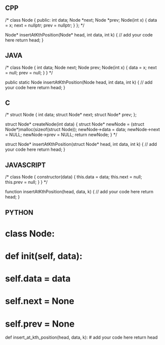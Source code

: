 ## CPP

/*
class Node {
  public:
    int data;
    Node *next;
    Node *prev;
    Node(int x) {
        data = x;
        next = nullptr;
        prev = nullptr;
    }
};
*/

Node* insertAtKthPosition(Node* head, int data, int k) {
    // add your code here
    return head;
}



## JAVA

/*
class Node {
    int data;
    Node next;
    Node prev;
    Node(int x) {
        data = x;
        next = null;
        prev = null;
    }
}
*/

public static Node insertAtKthPosition(Node head, int data, int k) {
    // add your code here
    return head;
}




## C

/*
struct Node {
    int data;
    struct Node* next;
    struct Node* prev;
};

struct Node* createNode(int data) {
    struct Node* newNode = (struct Node*)malloc(sizeof(struct Node));
    newNode->data = data;
    newNode->next = NULL;
    newNode->prev = NULL;
    return newNode;
}
*/

struct Node* insertAtKthPosition(struct Node* head, int data, int k) {
    // add your code here
    return head;
}




## JAVASCRIPT

/*
class Node {
    constructor(data) {
        this.data = data;
        this.next = null;
        this.prev = null;
    }
}
*/

function insertAtKthPosition(head, data, k) {
    // add your code here
    return head;
}



## PYTHON

# class Node:
#    def __init__(self, data):
#        self.data = data
#        self.next = None
#        self.prev = None

def insert_at_kth_position(head, data, k):
    # add your code here
    return head